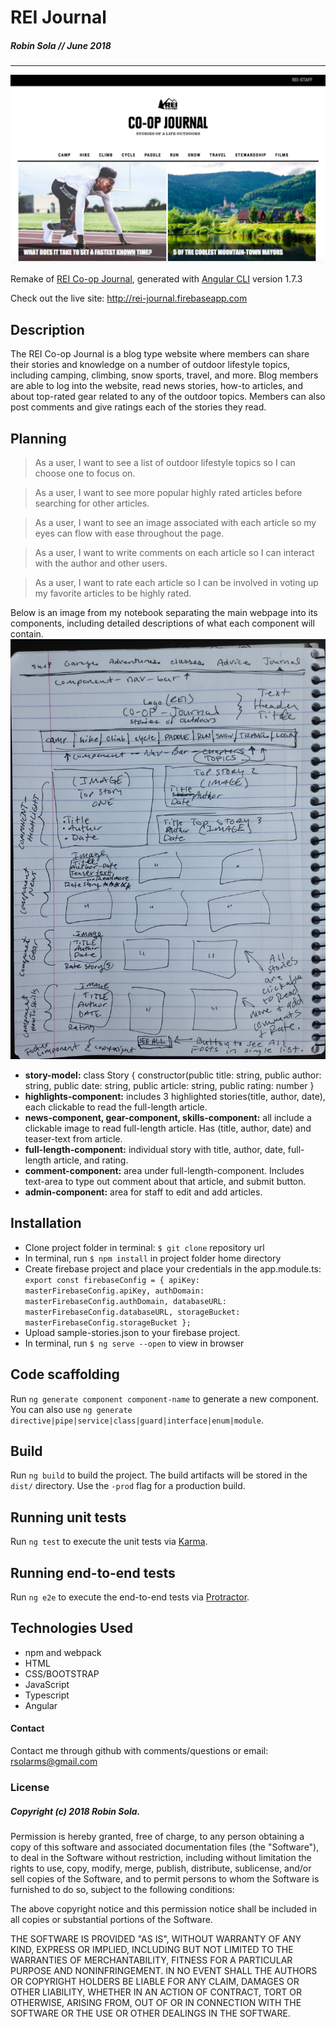 # REI Journal
##### Robin Sola // June 2018
---
![Home Page](./home_page.png)

Remake of [REI Co-op Journal](https://www.rei.com/blog), generated with [Angular CLI](https://github.com/angular/angular-cli) version 1.7.3


Check out the live site: http://rei-journal.firebaseapp.com

## Description
The REI Co-op Journal is a blog type website where members can share their stories and knowledge on a number of outdoor lifestyle topics, including camping, climbing, snow sports, travel, and more. Blog members are able to log into the website, read news stories, how-to articles, and about top-rated gear related to any of the outdoor topics. Members can also post comments and give ratings each of the stories they read.

## Planning
> As a user, I want to see a list of outdoor lifestyle topics so I can choose one to focus on.

> As a user, I want to see more popular highly rated articles before searching for other articles.

> As a user, I want to see an image associated with each article so my eyes can flow with ease throughout the page.

> As a user, I want to write comments on each article so I can interact with the author and other users.

> As a user, I want to rate each article so I can be involved in voting up my favorite articles to be highly rated.

Below is an image from my notebook separating the main webpage into its components, including detailed descriptions of what each component will contain.
![](readme-plan.JPG)
* __story-model:__ class Story { constructor(public title: string, public author: string, public date: string, public article: string, public rating: number }
* __highlights-component:__ includes 3 highlighted stories(title, author, date), each clickable to read the  full-length article.
* __news-component, gear-component, skills-component:__ all include a clickable image to read full-length article. Has (title, author, date) and teaser-text from article.
* __full-length-component:__ individual story with title, author, date, full-length article, and rating.
* __comment-component:__ area under full-length-component. Includes text-area to type out comment about that article, and submit button.
* __admin-component:__ area for staff to edit and add articles.

## Installation
* Clone project folder in terminal: `$ git clone` repository url
* In terminal, run `$ npm install` in project folder home directory
* Create firebase project and place your credentials in the app.module.ts:
`export const firebaseConfig = {
  apiKey: masterFirebaseConfig.apiKey,
  authDomain: masterFirebaseConfig.authDomain,
  databaseURL: masterFirebaseConfig.databaseURL,
  storageBucket: masterFirebaseConfig.storageBucket
};`
* Upload sample-stories.json to your firebase project.
* In terminal, run `$ ng serve --open` to view in browser

## Code scaffolding
Run `ng generate component component-name` to generate a new component. You can also use `ng generate directive|pipe|service|class|guard|interface|enum|module`.

## Build
Run `ng build` to build the project. The build artifacts will be stored in the `dist/` directory. Use the `-prod` flag for a production build.

## Running unit tests
Run `ng test` to execute the unit tests via [Karma](https://karma-runner.github.io).

## Running end-to-end tests
Run `ng e2e` to execute the end-to-end tests via [Protractor](http://www.protractortest.org/).

## Technologies Used
* npm and webpack
* HTML
* CSS/BOOTSTRAP
* JavaScript
* Typescript
* Angular

#### Contact
Contact me through github with comments/questions or email: rsolarms@gmail.com

### License
##### Copyright (c) 2018 Robin Sola.
Permission is hereby granted, free of charge, to any person obtaining a copy of this software and associated documentation files (the "Software"), to deal in the Software without restriction, including without limitation the rights to use, copy, modify, merge, publish, distribute, sublicense, and/or sell copies of the Software, and to permit persons to whom the Software is furnished to do so, subject to the following conditions:

The above copyright notice and this permission notice shall be included in all copies or substantial portions of the Software.

THE SOFTWARE IS PROVIDED "AS IS", WITHOUT WARRANTY OF ANY KIND, EXPRESS OR IMPLIED, INCLUDING BUT NOT LIMITED TO THE WARRANTIES OF MERCHANTABILITY, FITNESS FOR A PARTICULAR PURPOSE AND NONINFRINGEMENT. IN NO EVENT SHALL THE AUTHORS OR COPYRIGHT HOLDERS BE LIABLE FOR ANY CLAIM, DAMAGES OR OTHER LIABILITY, WHETHER IN AN ACTION OF CONTRACT, TORT OR OTHERWISE, ARISING FROM, OUT OF OR IN CONNECTION WITH THE SOFTWARE OR THE USE OR OTHER DEALINGS IN THE SOFTWARE.

